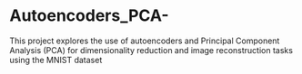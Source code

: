 # Autoencoders_PCA-
This project explores the use of autoencoders and Principal Component Analysis (PCA) for dimensionality reduction and image reconstruction tasks using the MNIST dataset
